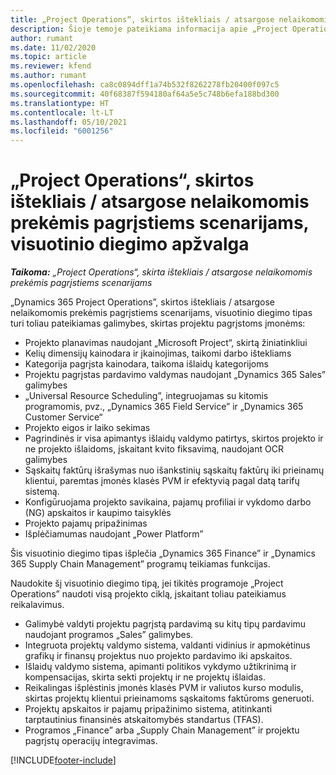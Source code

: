 ```yaml
---
title: „Project Operations“, skirtos ištekliais / atsargose nelaikomomis prekėmis pagrįstiems scenarijams, visuotinio diegimo apžvalga
description: Šioje temoje pateikiama informacija apie „Project Operations“, skirtos ištekliais / atsargose nelaikomomis prekėmis pagrįstiems scenarijams, visuotinio diegimo tipą.
author: rumant
ms.date: 11/02/2020
ms.topic: article
ms.reviewer: kfend
ms.author: rumant
ms.openlocfilehash: ca8c0894dff1a74b532f8262278fb20400f097c5
ms.sourcegitcommit: 40f68387f594180af64a5e5c748b6efa188bd300
ms.translationtype: HT
ms.contentlocale: lt-LT
ms.lasthandoff: 05/10/2021
ms.locfileid: "6001256"
---
```

# <a name="project-operations-for-resourcenon-stocked-based-scenarios-deployment-overview"></a>„Project Operations“, skirtos ištekliais / atsargose nelaikomomis prekėmis pagrįstiems scenarijams, visuotinio diegimo apžvalga

_**Taikoma:** „Project Operations“, skirta ištekliais / atsargose nelaikomomis prekėmis pagrįstiems scenarijams_

„Dynamics 365 Project Operations”, skirtos ištekliais / atsargose nelaikomomis prekėmis pagrįstiems scenarijams, visuotinio diegimo tipas turi toliau pateikiamas galimybes, skirtas projektu pagrįstoms įmonėms:

- Projekto planavimas naudojant „Microsoft Project“, skirtą žiniatinkliui
- Kelių dimensijų kainodara ir įkainojimas, taikomi darbo ištekliams
- Kategorija pagrįsta kainodara, taikoma išlaidų kategorijoms
- Projektu pagrįstas pardavimo valdymas naudojant „Dynamics 365 Sales” galimybes
- „Universal Resource Scheduling”, integruojamas su kitomis programomis, pvz., „Dynamics 365 Field Service” ir „Dynamics 365 Customer Service“
- Projekto eigos ir laiko sekimas
- Pagrindinės ir visa apimantys išlaidų valdymo patirtys, skirtos projekto ir ne projekto išlaidoms, įskaitant kvito fiksavimą, naudojant OCR galimybes
- Sąskaitų faktūrų išrašymas nuo išankstinių sąskaitų faktūrų iki prieinamų klientui, paremtas įmonės klasės PVM ir efektyvią pagal datą tarifų sistemą.
- Konfigūruojama projekto savikaina, pajamų profiliai ir vykdomo darbo (NG) apskaitos ir kaupimo taisyklės
- Projekto pajamų pripažinimas
- Išplėčiamumas naudojant „Power Platform”

Šis visuotinio diegimo tipas išplečia „Dynamics 365 Finance” ir „Dynamics 365 Supply Chain Management” programų teikiamas funkcijas.

Naudokite šį visuotinio diegimo tipą, jei tikitės programoje „Project Operations” naudoti visą projekto ciklą, įskaitant toliau pateikiamus reikalavimus.

- Galimybė valdyti projektu pagrįstą pardavimą su kitų tipų pardavimu naudojant programos „Sales” galimybes.
- Integruota projektų valdymo sistema, valdanti vidinius ir apmokėtinus grafikų ir finansų projektus nuo projekto pardavimo iki apskaitos.
- Išlaidų valdymo sistema, apimanti politikos vykdymo užtikrinimą ir kompensacijas, skirta sekti projektų ir ne projektų išlaidas.
- Reikalingas išplėstinis įmonės klasės PVM ir valiutos kurso modulis, skirtas projektų klientui prieinamoms sąskaitoms faktūroms generuoti.
- Projektų apskaitos ir pajamų pripažinimo sistema, atitinkanti tarptautinius finansinės atskaitomybės standartus (TFAS).
- Programos „Finance” arba „Supply Chain Management” ir projektu pagrįstų operacijų integravimas.


[!INCLUDE[footer-include](../includes/footer-banner.md)]